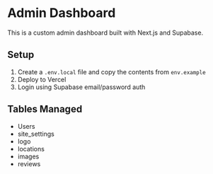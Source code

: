# Admin Dashboard

This is a custom admin dashboard built with Next.js and Supabase.

## Setup

1. Create a `.env.local` file and copy the contents from `env.example`
2. Deploy to Vercel
3. Login using Supabase email/password auth

## Tables Managed
- Users
- site_settings
- logo
- locations
- images
- reviews